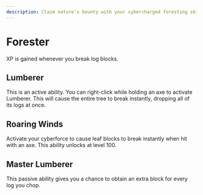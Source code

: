 ```yaml
---
description: Claim nature's bounty with your cybercharged foresting skills.
---
```


# Forester

XP is gained whenever you break log blocks.

## Lumberer <a href="#how-does-tree-feller-work" id="how-does-tree-feller-work"></a>

This is an active ability. You can right-click while holding an axe to activate Lumberer. This will cause the entire tree to break instantly, dropping all of its logs at once.

## Roaring Winds <a href="#how-does-leaf-blower-work" id="how-does-leaf-blower-work"></a>

Activate your cyberforce to cause leaf blocks to break instantly when hit with an axe. This ability unlocks at level 100.

## Master Lumberer <a href="#how-do-double-drops-work" id="how-do-double-drops-work"></a>

This passive ability gives you a chance to obtain an extra block for every log you chop.

